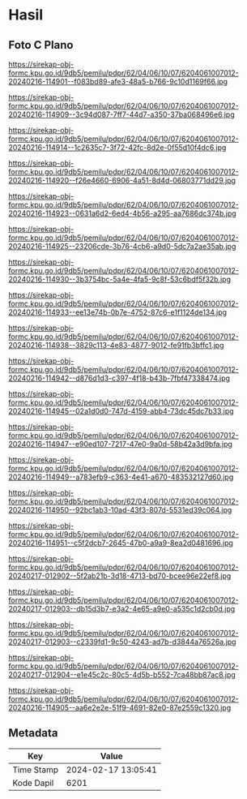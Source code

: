 # Hasil

## Foto C Plano

https://sirekap-obj-formc.kpu.go.id/9db5/pemilu/pdpr/62/04/06/10/07/6204061007012-20240216-114901--f083bd89-afe3-48a5-b766-9c10d1169f66.jpg

https://sirekap-obj-formc.kpu.go.id/9db5/pemilu/pdpr/62/04/06/10/07/6204061007012-20240216-114909--3c94d087-7ff7-44d7-a350-37ba068496e6.jpg

https://sirekap-obj-formc.kpu.go.id/9db5/pemilu/pdpr/62/04/06/10/07/6204061007012-20240216-114914--1c2635c7-3f72-42fc-8d2e-0f55d10f4dc6.jpg

https://sirekap-obj-formc.kpu.go.id/9db5/pemilu/pdpr/62/04/06/10/07/6204061007012-20240216-114920--f26e4660-6906-4a51-8d4d-06803771dd29.jpg

https://sirekap-obj-formc.kpu.go.id/9db5/pemilu/pdpr/62/04/06/10/07/6204061007012-20240216-114923--0631a6d2-6ed4-4b56-a295-aa7686dc374b.jpg

https://sirekap-obj-formc.kpu.go.id/9db5/pemilu/pdpr/62/04/06/10/07/6204061007012-20240216-114925--23206cde-3b76-4cb6-a9d0-5dc7a2ae35ab.jpg

https://sirekap-obj-formc.kpu.go.id/9db5/pemilu/pdpr/62/04/06/10/07/6204061007012-20240216-114930--3b3754bc-5a4e-4fa5-9c8f-53c6bdf5f32b.jpg

https://sirekap-obj-formc.kpu.go.id/9db5/pemilu/pdpr/62/04/06/10/07/6204061007012-20240216-114933--ee13e74b-0b7e-4752-87c6-e1f1124de134.jpg

https://sirekap-obj-formc.kpu.go.id/9db5/pemilu/pdpr/62/04/06/10/07/6204061007012-20240216-114938--3829c113-4e83-4877-9012-fe91fb3bffc1.jpg

https://sirekap-obj-formc.kpu.go.id/9db5/pemilu/pdpr/62/04/06/10/07/6204061007012-20240216-114942--d876d1d3-c397-4f18-b43b-7fbf47338474.jpg

https://sirekap-obj-formc.kpu.go.id/9db5/pemilu/pdpr/62/04/06/10/07/6204061007012-20240216-114945--02a1d0d0-747d-4159-abb4-73dc45dc7b33.jpg

https://sirekap-obj-formc.kpu.go.id/9db5/pemilu/pdpr/62/04/06/10/07/6204061007012-20240216-114947--e90ed107-7217-47e0-9a0d-58b42a3d9bfa.jpg

https://sirekap-obj-formc.kpu.go.id/9db5/pemilu/pdpr/62/04/06/10/07/6204061007012-20240216-114949--a783efb9-c363-4e41-a670-483532127d60.jpg

https://sirekap-obj-formc.kpu.go.id/9db5/pemilu/pdpr/62/04/06/10/07/6204061007012-20240216-114950--92bc1ab3-10ad-43f3-807d-5531ed39c064.jpg

https://sirekap-obj-formc.kpu.go.id/9db5/pemilu/pdpr/62/04/06/10/07/6204061007012-20240216-114951--c5f2dcb7-2645-47b0-a9a9-8ea2d0481696.jpg

https://sirekap-obj-formc.kpu.go.id/9db5/pemilu/pdpr/62/04/06/10/07/6204061007012-20240217-012902--5f2ab21b-3d18-4713-bd70-bcee96e22ef8.jpg

https://sirekap-obj-formc.kpu.go.id/9db5/pemilu/pdpr/62/04/06/10/07/6204061007012-20240217-012903--db15d3b7-e3a2-4e65-a9e0-a535c1d2cb0d.jpg

https://sirekap-obj-formc.kpu.go.id/9db5/pemilu/pdpr/62/04/06/10/07/6204061007012-20240217-012903--c2339fd1-9c50-4243-ad7b-d3844a76526a.jpg

https://sirekap-obj-formc.kpu.go.id/9db5/pemilu/pdpr/62/04/06/10/07/6204061007012-20240217-012904--e1e45c2c-80c5-4d5b-b552-7ca48bb87ac8.jpg

https://sirekap-obj-formc.kpu.go.id/9db5/pemilu/pdpr/62/04/06/10/07/6204061007012-20240216-114905--aa6e2e2e-51f9-4691-82e0-87e2559c1320.jpg


## Metadata

| Key        | Value               |
| ---------- | ------------------- |
| Time Stamp | 2024-02-17 13:05:41 |
| Kode Dapil | 6201                |



